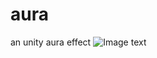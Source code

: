 # aura
an unity aura effect
![Image text](https://raw.github.com/yourName/repositpry/master/yourprojectName/img-folder/test.jpg)
